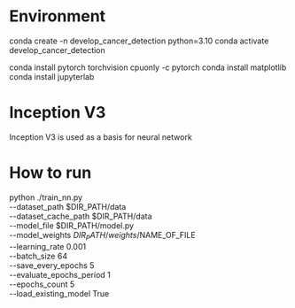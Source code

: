 # Environment
conda create -n develop_cancer_detection python=3.10
conda activate develop_cancer_detection

conda install pytorch torchvision cpuonly -c pytorch
conda install matplotlib
conda install jupyterlab 

# Inception V3
Inception V3 is used as a basis for neural network

# How to run
python ./train_nn.py \
--dataset_path $DIR_PATH/data \
--dataset_cache_path $DIR_PATH/data \
--model_file $DIR_PATH/model.py \
--model_weights $DIR_PATH/weights/$NAME_OF_FILE \
--learning_rate 0.001 \
--batch_size 64 \
--save_every_epochs 5 \
--evaluate_epochs_period 1 \
--epochs_count 5 \
--load_existing_model True
